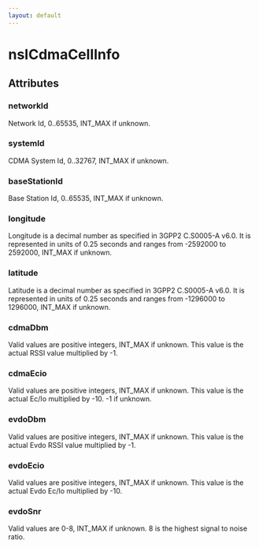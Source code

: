 ```yaml
---
layout: default
---
```


# nsICdmaCellInfo #

## Attributes ##

### networkId ###

Network Id, 0..65535, INT_MAX if unknown.


### systemId ###

CDMA System Id, 0..32767, INT_MAX if unknown.


### baseStationId ###

Base Station Id, 0..65535, INT_MAX if unknown.


### longitude ###

Longitude is a decimal number as specified in 3GPP2 C.S0005-A v6.0.
It is represented in units of 0.25 seconds and ranges from -2592000 to
2592000, INT_MAX if unknown.


### latitude ###

Latitude is a decimal number as specified in 3GPP2 C.S0005-A v6.0.
It is represented in units of 0.25 seconds and ranges from -1296000 to
1296000, INT_MAX if unknown.


### cdmaDbm ###

Valid values are positive integers, INT_MAX if unknown. This value is the
actual RSSI value multiplied by -1.


### cdmaEcio ###

Valid values are positive integers, INT_MAX if unknown. This value is the
actual Ec/Io multiplied by -10. -1 if unknown.


### evdoDbm ###

Valid values are positive integers, INT_MAX if unknown. This value is the
actual Evdo RSSI value multiplied by -1.


### evdoEcio ###

Valid values are positive integers, INT_MAX if unknown. This value is the
actual Evdo Ec/Io multiplied by -10.


### evdoSnr ###

Valid values are 0-8, INT_MAX if unknown. 8 is the highest signal to noise
ratio.

